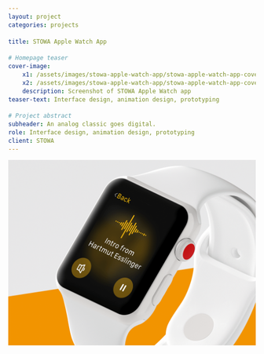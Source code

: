 ```yaml
---
layout: project
categories: projects

title: STOWA Apple Watch App

# Homepage teaser
cover-image:
    x1: /assets/images/stowa-apple-watch-app/stowa-apple-watch-app-cover@1x.jpg
    x2: /assets/images/stowa-apple-watch-app/stowa-apple-watch-app-cover@2x.jpg
    description: Screenshot of STOWA Apple Watch app
teaser-text: Interface design, animation design, prototyping

# Project abstract
subheader: An analog classic goes digital.
role: Interface design, animation design, prototyping
client: STOWA
---
```


![Screenshot of STOWA Apple Watch app.](/assets/images/stowa-apple-watch-app/stowa-intro.png)
